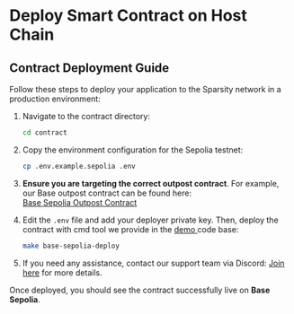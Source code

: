 # Deploy Smart Contract on Host Chain

## Contract Deployment Guide

Follow these steps to deploy your application to the Sparsity network in a production environment:

1.  Navigate to the contract directory:

    ```sh
    cd contract
    ```
2.  Copy the environment configuration for the Sepolia testnet:

    ```sh
    cp .env.example.sepolia .env
    ```
3. **Ensure you are targeting the correct outpost contract**. For example, our Base outpost contract can be found here:\
   [Base Sepolia Outpost Contract](https://sepolia.basescan.org/address/0x0E0F82D0253d81846d23Cf7e9562882222004731#code)
4.  Edit the `.env` file and add your deployer private key. Then, deploy the contract with cmd tool we provide in the [demo ](../getting-started/quickstart/)code base:

    ```sh
    make base-sepolia-deploy
    ```
5. If you need any assistance, contact our support team via Discord: [Join here](https://discord.com/invite/8bxcXmf3) for more details.

Once deployed, you should see the contract successfully live on **Base Sepolia**.
